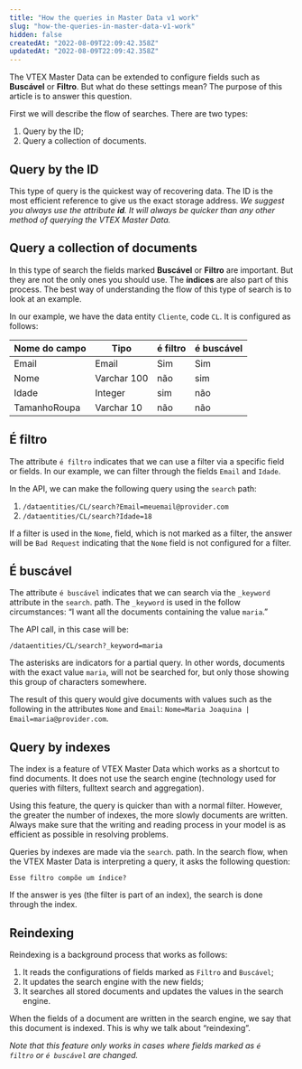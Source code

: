 ```yaml
---
title: "How the queries in Master Data v1 work"
slug: "how-the-queries-in-master-data-v1-work"
hidden: false
createdAt: "2022-08-09T22:09:42.358Z"
updatedAt: "2022-08-09T22:09:42.358Z"
---
```

The VTEX Master Data can be extended to configure fields such as **Buscável** or **Filtro**. But what do these settings mean? The purpose of this article is to answer this question.

First we will describe the flow of searches. There are two types:

1. Query by the ID;
2. Query a collection of documents.

## Query by the ID

This type of query is the quickest way of recovering data. The ID is the most efficient reference to give us the exact storage address.
_We suggest you always use the attribute **id**. It will always be quicker than any other method of querying the VTEX Master Data._

## Query a collection of documents

In this type of search the fields marked **Buscável** or **Filtro** are important. But they are not the only ones you should use. The **índices** are also part of this process. The best way of understanding the flow of this type of search is to look at an example.

In our example, we have the data entity `Cliente`, code `CL`. It is configured as follows:

| Nome do campo     | Tipo     | é filtro     | é buscável     |
| ---------- | ---------- | ---------- | ---------- |
| Email       | Email       | Sim       | Sim       |
| Nome       | Varchar 100       | não       | sim       |
| Idade       | Integer       | sim       | não       |
| TamanhoRoupa       | Varchar 10       | não       | não       |


## É filtro

The attribute `é filtro` indicates that we can use a filter via a specific field or fields. In our example, we can filter through the fields `Email` and `Idade`.

In the API, we can make the following query using the `search` path:

1. `/dataentities/CL/search?Email=meuemail@provider.com`
2. `/dataentities/CL/search?Idade=18`

If a filter is used in the `Nome`, field, which is not marked as a filter, the answer will be `Bad Request` indicating that the `Nome` field is not configured for a filter.

## É buscável

The attribute `é buscável` indicates that we can search via the `_keyword` attribute in the `search`. path. The `_keyword` is used in the follow circumstances: “I want all the documents containing the value `maria`.&#8221;

The API call, in this case will be:

`/dataentities/CL/search?_keyword=maria`

The asterisks are indicators for a partial query. In other words, documents with the exact value `maria`, will not be searched for, but only those showing this group of characters somewhere.

The result of this query would give documents with values such as the following in the attributes `Nome` and `Email`: `Nome=Maria Joaquina | Email=maria@provider.com`.

## Query by indexes

The index is a feature of VTEX Master Data which works as a shortcut to find documents. It does not use the search engine (technology used for queries with filters, fulltext search and aggregation).

Using this feature, the query is quicker than with a normal filter. However, the greater the number of indexes, the more slowly documents are written. Always make sure that the writing and reading process in your model is as efficient as possible in resolving problems.

Queries by indexes are made via the `search`. path. In the search flow, when the VTEX Master Data is interpreting a query, it asks the following question:

`Esse filtro compõe um índice?`

If the answer is yes (the filter is part of an index), the search is done through the index.

## Reindexing

Reindexing is a background process that works as follows:

1. It reads the configurations of fields marked as `Filtro` and `Buscável`;
2. It updates the search engine with the new fields;
3. It searches all stored documents and updates the values in the search engine.

When the fields of a document are written in the search engine, we say that this document is indexed. This is why we talk about “reindexing”.

_Note that this feature only works in cases where fields marked as `é filtro` or `é buscável` are changed._